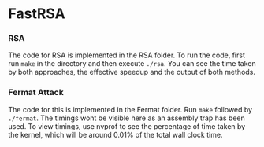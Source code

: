 # FastRSA
### RSA
The code for RSA is implemented in the RSA folder. To run the code, first run `make` in the directory and then execute `./rsa`. You can see the time taken by both approaches, the effective speedup and the output of both methods.
### Fermat Attack
The code for this is implemented in the Fermat folder. Run `make` followed by `./fermat`. The timings wont be visible here as an assembly trap has been used. To view timings, use nvprof to see the percentage of time taken by the kernel, which will be around 0.01% of the total wall clock time.
